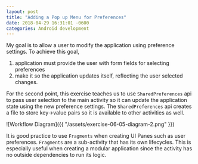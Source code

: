 ```yaml
---
layout: post
title: "Adding a Pop up Menu for Preferences"
date: 2018-04-29 16:31:01 -0600
categories: Android development
---
```


My goal is to allow a user to modify the application using preference settings. To achieve this goal, 

1. application must provide the user with form fields for selecting preferences 
2. make it so the application updates itself, reflecting the user selected changes. 

For the second point, this exercise teaches us to use `SharedPreferences` api to pass user selection to the main activity so it can update the application state using the new preference settings. The `SharedPreferences` api creates a file to store key->value pairs so it is available to other activities as well.


![Workflow Diagram]({{ "/assets/exercise-06-05-diagram-2.png" }})

It is good practice to use `Fragments` when creating UI Panes such as user preferences. `Fragments` are a sub-activity that has its own lifecycles. This is especially useful when creating a modular application since the activity has no outside dependencies to run its logic. 
